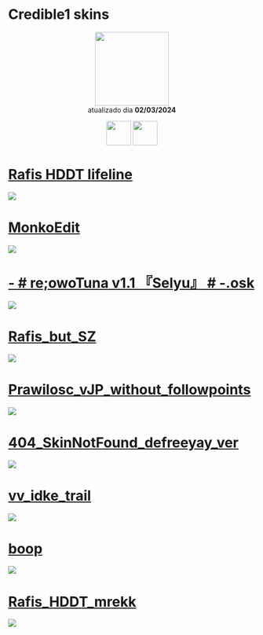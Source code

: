 # Credible1 skins

<p align="center">
   <a href="https://osu.ppy.sh/users/22907823">
    <img src="https://a.ppy.sh/22907823"
         width="150"
         height="150">
   </a>
<br>
  atualizado dia
  <b> 02/03/2024 </b>
</p>
   <p align="center">
   <a href="https://twitter.com/credibleosu">
  <img src="https://i.imgur.com/PUQ5uWf.png" 
       width="50" 
       height="50"></a>
     <a href="https://www.twitch.tv/credibleosu">
  <img src="https://i.imgur.com/HM030lk.png" 
       width="50" 
       height="50"></a>
<br>
   </p>

# [Rafis HDDT lifeline](https://drive.google.com/file/d/1au9yWdHrVeBQhduBD-X2Bs4Eqd__7fZk/view?usp=sharing)
[![](https://osu.ppy.sh/ss/19056610/5b83)](https://drive.google.com/file/d/1au9yWdHrVeBQhduBD-X2Bs4Eqd__7fZk/view?usp=sharing)

# [MonkoEdit](https://github.com/Yumiih/Skins/raw/main/credible1/MonkoEdit.osk)
[![](https://osu.ppy.sh/ss/19056608/ece8)](https://github.com/Yumiih/Skins/raw/main/credible1/MonkoEdit.osk)

# [ - # re;owoTuna v1.1 『Selyu』 # -.osk](https://drive.google.com/file/d/13u0y1KuhlL4b6K0nAT576DyuEX_SGIFC/view?usp=sharing)
[![](https://osu.ppy.sh/ss/19056620/05cc)](https://drive.google.com/file/d/13u0y1KuhlL4b6K0nAT576DyuEX_SGIFC/view?usp=sharing)

# [Rafis_but_SZ](https://github.com/Yumiih/Skins/raw/main/credible1/Rafis_but_SZ.osk)
[![](https://osu.ppy.sh/ss/19056604/a700)](https://github.com/Yumiih/Skins/raw/main/credible1/Rafis_but_SZ.osk)

# [Prawilosc_vJP_without_followpoints](https://github.com/Yumiih/Skins/raw/main/credible1/Prawilosc_vJP_without_followpoints.osk)
[![](https://osu.ppy.sh/ss/18845371/9761)](https://github.com/Yumiih/Skins/raw/main/credible1/Prawilosc_vJP_without_followpoints.osk)

# [404_SkinNotFound_defreeyay_ver](https://github.com/Yumiih/Skins/raw/main/credible1/404_SkinNotFound_defreeyay_ver..osk)
[![](https://osu.ppy.sh/ss/18845375/6ff4)](https://github.com/Yumiih/Skins/raw/main/credible1/404_SkinNotFound_defreeyay_ver..osk)

# [vv_idke_trail](https://github.com/Yumiih/Skins/raw/main/credible1/vv_idke_trail.osk)
[![](https://osu.ppy.sh/ss/18845379/5b18)](https://github.com/Yumiih/Skins/raw/main/credible1/vv_idke_trail.osk)

# [boop](https://github.com/Yumiih/Skins/raw/main/credible1/boop.osk)
[![](https://osu.ppy.sh/ss/18845380/ece0)](https://github.com/Yumiih/Skins/raw/main/credible1/boop.osk)

# [Rafis_HDDT_mrekk](https://github.com/Yumiih/Skins/raw/main/credible1/Rafis_HDDT_mrekk.osk)
[![](https://osu.ppy.sh/ss/19056606/d11f)](https://github.com/Yumiih/Skins/raw/main/credible1/Rafis_HDDT_mrekk.osk)



